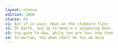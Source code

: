 ```yaml
---
layout: stanza
edition: 1868
stanza: 54
v1: But if in vain, down on the stubborn floor
v2: Of Earth, and up to Heav'n's unopening Door,
v3: You gaze To-day, while You are You--how then
v4: To-morrow, You when shall be You no more
---
```

